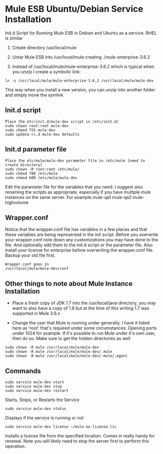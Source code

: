# Mule ESB Ubuntu/Debian Service Installation
Init.d Script for Running Mule ESB in Debian and Ubuntu as a service. RHEL is similar

1) Create directory /usr/local/mule

2) Untar Mule ESB into /usr/local/mule creating ./mule-enterprise-3.6.2

3) Instead of /usr/local/mule/mule-enterprise-3.6.2 which is typical when you unzip I 
create a symbolic link:
```
ln -s /usr/local/mule/mule-enterprise-3.6.2 /usr/local/mule/mule-dev
```
This way when you install a new version, you can unzip into another folder and simply 
move the symlink

## Init.d script
```
Place the etc/init.d/mule-dev script in /etc/init.d/
sudo chown root:root mule-dev
sudo chmod 755 mule-dev
sudo update-rc.d mule-dev defaults
```
## Init.d parameter file
```
Place the etc/mule/mule-dev parameter file in /etc/mule [need to create directory]
sudo chown -R root:root /etc/mule/
sudo chmod 700 /etc/mule
sudo chmod 600 /etc/mule/mule-dev
```

Edit the parameter file for the variables that you need.  I suggest also renaming the 
scripts as appropriate, especially if you have multiple mule instances on the same server. 
For example mule-qa1 mule-qa2 mule-highvolume

## Wrapper.conf
Notice that the wrapper.conf file has variables in a few places and that these variables 
are being represented in the init script.  Before you overwrite your wrapper.conf note 
down any customizations you may have done to the file.  And optionally add them to the 
init.d script or the parameter file. Also install your license for enterprise before 
overwriting the wrapper.conf file. Backup your old file first. 

```
Wrapper.conf goes in
/usr/local/mule/mule-dev/conf
```

## Other things to note about Mule Instance Installation
* Place a fresh copy of JDK 1.7 into the /usr/local/java directory, you may want to also 
have a copy of 1.8 but at the time of this writing 1.7 was supported in Mule 3.6.x

* Change the user that Mule is running under generally.  I have it listed here as 'root' that's 
required under some circumstances: Opening ports under 1024 for example. If it's possible 
to run Mule under it's own user, then do so.  Make sure to get the hidden directories as well 
```
sudo chown -R mule /usr/local/mule/mule-dev
sudo chown -R mule /usr/local/mule/mule-dev/.mule
sudo chown -R mule /usr/local/mule/mule-dev/.mule/.agent
```

## Commands
```
sudo service mule-dev start
sudo service mule-dev stop
sudo service mule-dev restart
```
Starts, Stops, or Restarts the Service

```
sudo service mule-dev status
```
Displays if the service is running or not

```
sudo service mule-dev license ~/mule-ee-license.lic
```
Installs a license file from the specified location.  Comes in really handy for renewal.
Note you will likely need to stop the server first to perform this operation. 
